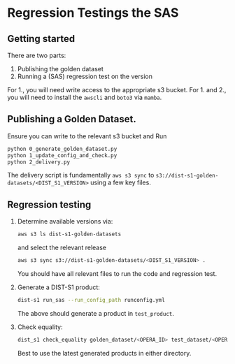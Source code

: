 # Regression Testings the SAS

## Getting started

There are two parts:

1. Publishing the golden dataset
2. Running a (SAS) regression test on the version

For 1., you will need write access to the appropriate s3 bucket.
For 1. and 2., you will need to install the `awscli` and `boto3` via `mamba`.


## Publishing a Golden Dataset.

Ensure you can write to the relevant s3 bucket and Run

```bash
python 0_generate_golden_dataset.py
python 1_update_config_and_check.py
python 2_delivery.py
```

The delivery script is fundamentally `aws s3 sync` to `s3://dist-s1-golden-datasets/<DIST_S1_VERSION>` using a few key files.

## Regression testing

1. Determine available versions via:
    ```bash
    aws s3 ls dist-s1-golden-datasets
    ```
    and select the relevant release
    ```bash
    aws s3 sync s3://dist-s1-golden-datasets/<DIST_S1_VERSION> .
    ```
    You should have all relevant files to run the code and regression test.

2. Generate a DIST-S1 product: 
    ```bash
    dist-s1 run_sas --run_config_path runconfig.yml
    ```
    The above should generate a product in `test_product`.
3. Check equality: 
    ```bash
    dist_s1 check_equality golden_dataset/<OPERA_ID> test_dataset/<OPERA_ID>
    ```
    Best to use the latest generated products in either directory.
